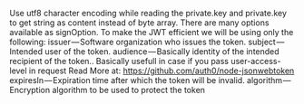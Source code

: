 Use utf8 character encoding while reading the private.key and private.key to get string as content instead of byte array. There are many options available as signOption. To make the JWT efficient we will be using only the following:
  issuer — Software organization who issues the token.
  subject — Intended user of the token.
  audience — Basically identity of the intended recipient of the token..
    Basically usefull in case if you pass user-access-level in request
    Read More at: https://github.com/auth0/node-jsonwebtoken
  expiresIn — Expiration time after which the token will be invalid.
  algorithm — Encryption algorithm to be used to protect the token